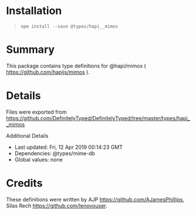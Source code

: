 # Installation
> `npm install --save @types/hapi__mimos`

# Summary
This package contains type definitions for @hapi/mimos ( https://github.com/hapijs/mimos ).

# Details
Files were exported from https://github.com/DefinitelyTyped/DefinitelyTyped/tree/master/types/hapi__mimos

Additional Details
 * Last updated: Fri, 12 Apr 2019 00:14:23 GMT
 * Dependencies: @types/mime-db
 * Global values: none

# Credits
These definitions were written by AJP <https://github.com/AJamesPhillips>, Silas Rech <https://github.com/lenovouser>.

